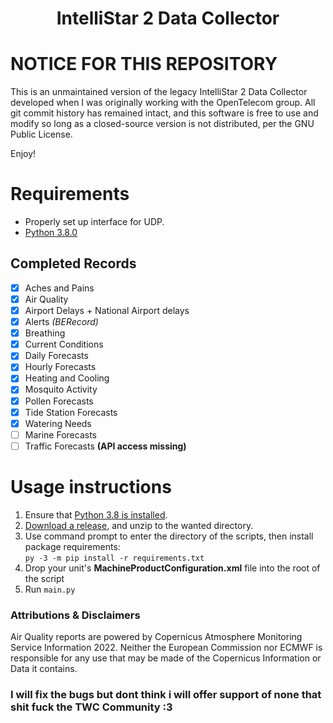 <h1 align="center"><strong>IntelliStar 2 Data Collector</strong></h1>

# NOTICE FOR THIS REPOSITORY
This is an unmaintained version of the legacy IntelliStar 2 Data Collector developed when I was originally working with the OpenTelecom group. All git commit history has remained intact, and this software is free to use and modify so long as a closed-source version is not distributed, per the GNU Public License. 

Enjoy!

# Requirements
* Properly set up interface for UDP.
* [Python 3.8.0](https://www.python.org/downloads/release/python-380/)

## Completed Records
- [X] Aches and Pains
- [X] Air Quality
- [X] Airport Delays + National Airport delays
- [X] Alerts *(BERecord)*
- [X] Breathing
- [X] Current Conditions
- [X] Daily Forecasts
- [X] Hourly Forecasts
- [X] Heating and Cooling
- [X] Mosquito Activity
- [X] Pollen Forecasts
- [X] Tide Station Forecasts
- [X] Watering Needs
- [ ] Marine Forecasts
- [ ] Traffic Forecasts **(API access missing)**

# Usage instructions
1) Ensure that [Python 3.8 is installed](https://www.python.org/downloads/release/python-380/).
2) [Download a release](https://github.com/Open-Telecom/i2MessageEncoder-Rewrite/releases/tag/v2.0.2), and unzip to the wanted directory.
3) Use command prompt to enter the directory of the scripts, then install package requirements:<br/>
```py -3 -m pip install -r requirements.txt``` <br/>
4) Drop your unit's **MachineProductConfiguration.xml** file into the root of the script
5) Run ``main.py``

### Attributions & Disclaimers
Air Quality reports are powered by Copernicus Atmosphere Monitoring Service Information 2022.
Neither the European Commission nor ECMWF is responsible for any use that may be made of the Copernicus Information or Data it contains.

### I will fix the bugs but dont think i will offer support of none that shit fuck the TWC Community :3
